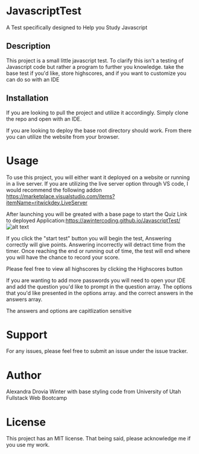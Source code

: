 # JavascriptTest

A Test specifically designed to Help you Study Javascript

## Description

This project is a small little javascript test.
To clarify this isn't a testing of Javascript code but rather a program to further you knowledge.
take the base test if you'd like, store highscores, and if you want to customize you can do so with an IDE

## Installation

If you are looking to pull the project and utilize it accordingly.
Simply clone the repo and open with an IDE.

If you are looking to deploy the base root directory should work.
From there you can utilize the website from your browser.

# Usage

To use this project, you will either want it deployed on a website or running in a live server.
If you are utilizing the live server option through VS code, I would recommend the following addon https://marketplace.visualstudio.com/items?itemName=ritwickdey.LiveServer

After launching you will be greated with a base page to start the Quiz
Link to deployed Application:https://awintercoding.github.io/JavascriptTest/
![alt text](https://github.com/AWinterCoding/)

If you click the "start test" button you will begin the test,
Answering correctly will give points.
Answering incorrectly will detract time from the timer.
Once reaching the end or running out of time, the test will end where you will have the chance to record your score.

Please feel free to view all highscores by clicking the Highscores button

If you are wanting to add more passwords you will need to open your IDE and add the question you'd like to prompt in the question array.
The options that you'd like presented in the options array.
and the correct answers in the answers array.

The answers and options are capitlization sensitive

# Support

For any issues, please feel free to submit an issue under the issue tracker.

# Author

Alexandra Drovia Winter with base styling code from University of Utah Fullstack Web Bootcamp

# License

This project has an MIT license.
That being said, please acknowledge me if you use my work.
